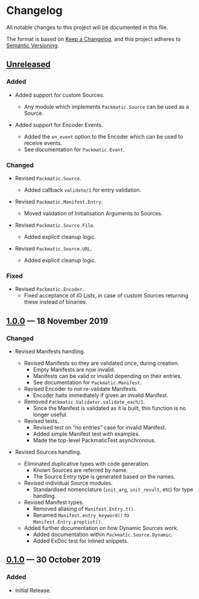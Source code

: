# Changelog

All notable changes to this project will be documented in this file.

The format is based on [Keep a Changelog][1], and this project adheres to [Semantic Versioning][2].

[1]: https://keepachangelog.com/en/1.0.0/
[2]: https://semver.org/spec/v2.0.0.html

## [Unreleased]

### Added

- Added support for custom Sources.
  - Any module which implements `Packmatic.Source` can be used as a Source.

- Added support for Encoder Events.
  - Added the `on_event` option to the Encoder which can be used to receive events.
  - See documentation for `Packmatic.Event`.

### Changed

- Revised `Packmatic.Source`.
  - Added callback `validate/1` for entry validation.

- Revised `Packmatic.Manifest.Entry`.
  - Moved validation of Initialisation Arguments to Sources.

- Revised `Packmatic.Source.File`.
  - Added explicit cleanup logic.

- Revised `Packmatic.Source.URL`.
  - Added explicit cleanup logic.

### Fixed

- Revised `Packmatic.Encoder`.
  - Fixed acceptance of IO Lists, in case of custom Sources returning these instead of binaries.

## [1.0.0] — 18 November 2019

### Changed

- Revised Manifests handling.
  - Revised Manifests so they are validated once, during creation.
    - Empty Manifests are now invalid.
    - Manifests can be valid or invalid depending on their entries.
    - See documentation for `Packmatic.Manifest`.
  - Revised Encoder to not re-validate Manifests.
    - Encoder halts immediately if given an invalid Manifest.
  - Removed `Packmatic.Validator.validate_each/1`.
    - Since the Manifest is validated as it is built, this function is no longer useful.
  - Revised tests.
    - Revised test on “no entries” case for invalid Manifest.
    - Added simple Manifest test with examples.
    - Made the top-level PackmaticTest asynchronous.

- Revised Sources handling.
  - Eliminated duplicative types with code generation.
    - Known Sources are referred by name.
    - The Source Entry type is generated based on the names.
  - Revised individual Source modules.
    - Standardised nomenclature (`init_arg`, `init_result`, etc) for type handling.
  - Revised Manifest types.
    - Removed aliasing of `Manifest.Entry.t()`.
    - Renamed `Manifest.entry_keyword()` to `Manifest.Entry.proplist()`.
  - Added further documentation on how Dynamic Sources work.
    - Added documentation within `Packmatic.Source.Dynamic`.
    - Added ExDoc test for inlined snippets.

## [0.1.0] — 30 October 2019

### Added

- Initial Release.

[unreleased]: https://github.com/evadne/packmatic/compare/master...develop
[1.0.0]: https://github.com/evadne/packmatic/releases/tag/v1.0.0
[0.1.0]: https://github.com/evadne/packmatic/releases/tag/v0.1.0
